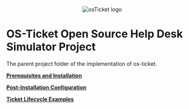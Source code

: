 <p align="center">
<img src="https://i.imgur.com/Clzj7Xs.png" alt="osTicket logo"/>
</p>

# OS-Ticket Open Source Help Desk Simulator Project
The parent project folder of the implementation of os-ticket. 

 <b>[**Prerequisites and Installation**](https://github.com/F00LIAN/osticket-prereqs)</b>
 
 <b>[**Post-Installation Configuration**](https://github.com/F00LIAN/osticket-post-install-config)</b>
 
 <b>[**Ticket Lifecycle Examples**](https://github.com/F00LIAN/osticket-ticket-lifecycle)</b>
